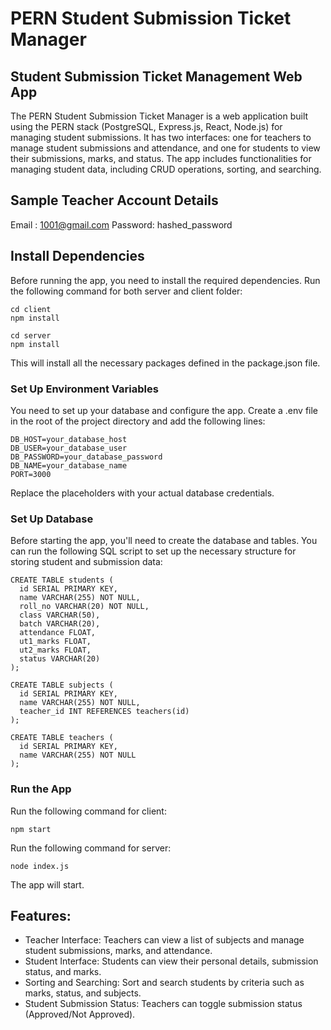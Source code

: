 # PERN Student Submission Ticket Manager
## Student Submission Ticket Management Web App
The PERN Student Submission Ticket Manager is a web application built using the PERN stack (PostgreSQL, Express.js, React, Node.js) for managing student submissions. It has two interfaces: one for teachers to manage student submissions and attendance, and one for students to view their submissions, marks, and status. The app includes functionalities for managing student data, including CRUD operations, sorting, and searching.
## Sample Teacher Account Details
Email : 1001@gmail.com
Password: hashed_password
## Install Dependencies
Before running the app, you need to install the required dependencies. Run the following command for both server and client folder:
```
cd client
npm install
```
```
cd server
npm install
```
This will install all the necessary packages defined in the package.json file.

### Set Up Environment Variables
You need to set up your database and configure the app. Create a .env file in the root of the project directory and add the following lines:
```
DB_HOST=your_database_host
DB_USER=your_database_user
DB_PASSWORD=your_database_password
DB_NAME=your_database_name
PORT=3000
```
Replace the placeholders with your actual database credentials.

### Set Up Database
Before starting the app, you'll need to create the database and tables. You can run the following SQL script to set up the necessary structure for storing student and submission data:

```
CREATE TABLE students (
  id SERIAL PRIMARY KEY,
  name VARCHAR(255) NOT NULL,
  roll_no VARCHAR(20) NOT NULL,
  class VARCHAR(50),
  batch VARCHAR(20),
  attendance FLOAT,
  ut1_marks FLOAT,
  ut2_marks FLOAT,
  status VARCHAR(20)
);

CREATE TABLE subjects (
  id SERIAL PRIMARY KEY,
  name VARCHAR(255) NOT NULL,
  teacher_id INT REFERENCES teachers(id)
);

CREATE TABLE teachers (
  id SERIAL PRIMARY KEY,
  name VARCHAR(255) NOT NULL
);
```
### Run the App
Run the following command for client:
```
npm start
```
Run the following command for server:
```
node index.js
```
The app will start.

## Features:
* Teacher Interface: Teachers can view a list of subjects and manage student submissions, marks, and attendance. 
* Student Interface: Students can view their personal details, submission status, and marks.
* Sorting and Searching: Sort and search students by criteria such as marks, status, and subjects.
* Student Submission Status: Teachers can toggle submission status (Approved/Not Approved).
